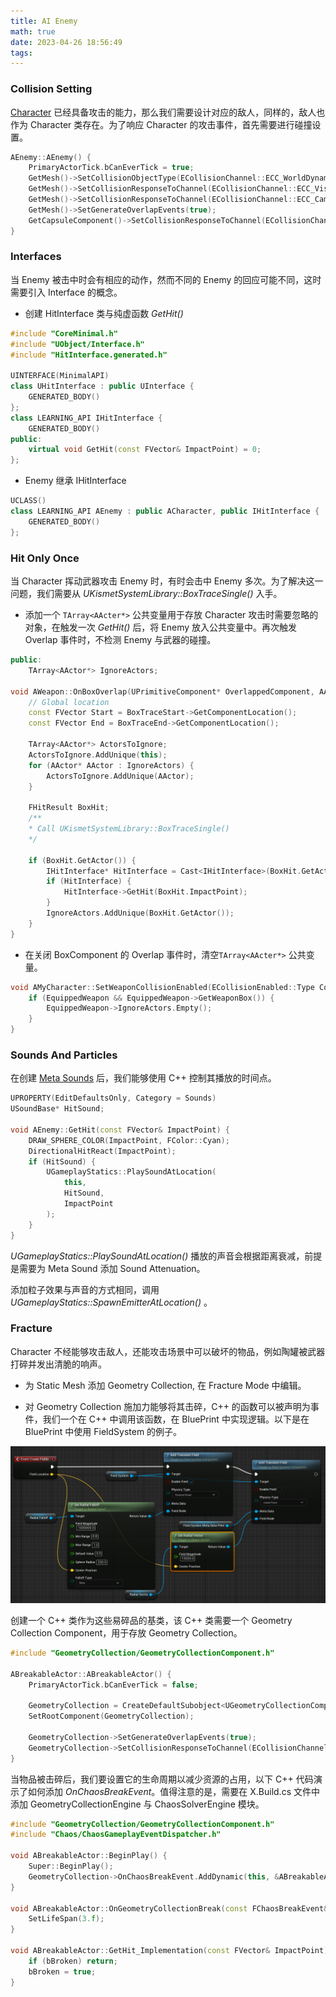 ```yaml
---
title: AI Enemy
math: true
date: 2023-04-26 18:56:49
tags:
---
```


### Collision Setting
[Character](https://hsaoming.github.io/2023/04/11/UE5/Character%20Class/#more) 已经具备攻击的能力，那么我们需要设计对应的敌人，同样的，敌人也 作为 Character 类存在。为了响应 Character 的攻击事件，首先需要进行碰撞设置。

```c++
AEnemy::AEnemy() {
	PrimaryActorTick.bCanEverTick = true;
	GetMesh()->SetCollisionObjectType(ECollisionChannel::ECC_WorldDynamic);
	GetMesh()->SetCollisionResponseToChannel(ECollisionChannel::ECC_Visibility, ECollisionResponse::ECR_Block);
	GetMesh()->SetCollisionResponseToChannel(ECollisionChannel::ECC_Camera, ECollisionResponse::ECR_Ignore);
	GetMesh()->SetGenerateOverlapEvents(true);
	GetCapsuleComponent()->SetCollisionResponseToChannel(ECollisionChannel::ECC_Camera, ECollisionResponse::ECR_Ignore);
}
```

### Interfaces
当 Enemy 被击中时会有相应的动作，然而不同的 Enemy 的回应可能不同，这时需要引入 Interface 的概念。
- 创建 HitInterface 类与纯虚函数 *GetHit()*

```c++
#include "CoreMinimal.h"
#include "UObject/Interface.h"
#include "HitInterface.generated.h"

UINTERFACE(MinimalAPI)
class UHitInterface : public UInterface {
	GENERATED_BODY()
};
class LEARNING_API IHitInterface {
	GENERATED_BODY()
public:
	virtual void GetHit(const FVector& ImpactPoint) = 0;
};

```

- Enemy 继承 IHitInterface
```c++
UCLASS()
class LEARNING_API AEnemy : public ACharacter, public IHitInterface {
	GENERATED_BODY()
};
```

### Hit Only Once
当 Character 挥动武器攻击 Enemy 时，有时会击中 Enemy 多次。为了解决这一问题，我们需要从 *UKismetSystemLibrary::BoxTraceSingle()* 入手。

- 添加一个 ``TArray<AActer*>`` 公共变量用于存放 Character 攻击时需要忽略的对象，在触发一次 *GetHit()* 后，将 Enemy 放入公共变量中。再次触发 Overlap 事件时，不检测 Enemy 与武器的碰撞。

```c++
public:
    TArray<AActor*> IgnoreActors;

void AWeapon::OnBoxOverlap(UPrimitiveComponent* OverlappedComponent, AActor* OtherActor, UPrimitiveComponent* OtherComp, int32 OtherBodyIndex, bool bFromSweep, const FHitResult& SweepResult) {
	// Global location
	const FVector Start = BoxTraceStart->GetComponentLocation();
	const FVector End = BoxTraceEnd->GetComponentLocation();

	TArray<AActor*> ActorsToIgnore;
	ActorsToIgnore.AddUnique(this);
	for (AActor* AActor : IgnoreActors) {
		ActorsToIgnore.AddUnique(AActor);
	}

	FHitResult BoxHit;
    /**
    * Call UKismetSystemLibrary::BoxTraceSingle()
    */

	if (BoxHit.GetActor()) {
		IHitInterface* HitInterface = Cast<IHitInterface>(BoxHit.GetActor());
		if (HitInterface) {
			HitInterface->GetHit(BoxHit.ImpactPoint);
		}
		IgnoreActors.AddUnique(BoxHit.GetActor());
	}
}
```

- 在关闭 BoxComponent 的 Overlap 事件时，清空``TArray<AActer*>`` 公共变量。

```c++
void AMyCharacter::SetWeaponCollisionEnabled(ECollisionEnabled::Type CollisionEnabled) {
	if (EquippedWeapon && EquippedWeapon->GetWeaponBox()) {
		EquippedWeapon->IgnoreActors.Empty();
	}
}
```

### Sounds And Particles
在创建 [Meta Sounds](https://hsaoming.github.io/2023/04/14/UE5/Animation/#Meta-Sounds) 后，我们能够使用 C++ 控制其播放的时间点。

```c++
UPROPERTY(EditDefaultsOnly, Category = Sounds)
USoundBase* HitSound;

void AEnemy::GetHit(const FVector& ImpactPoint) {
	DRAW_SPHERE_COLOR(ImpactPoint, FColor::Cyan);
	DirectionalHitReact(ImpactPoint);
	if (HitSound) {
		UGameplayStatics::PlaySoundAtLocation(
			this,
			HitSound,
			ImpactPoint
		);
	}
}
```
*UGameplayStatics::PlaySoundAtLocation()* 播放的声音会根据距离衰减，前提是需要为 Meta Sound 添加 Sound Attenuation。

添加粒子效果与声音的方式相同，调用 *UGameplayStatics::SpawnEmitterAtLocation()* 。

### Fracture
Character 不经能够攻击敌人，还能攻击场景中可以破坏的物品，例如陶罐被武器打碎并发出清脆的响声。
- 为 Static Mesh 添加 Geometry Collection, 在 Fracture Mode 中编辑。

- 对 Geometry Collection 施加力能够将其击碎，C++ 的函数可以被声明为事件，我们一个在 C++ 中调用该函数，在 BluePrint 中实现逻辑。以下是在 BluePrint 中使用 FieldSystem 的例子。

![FieldSystem](AI%20Enemy/FieldSystem.png)

创建一个 C++ 类作为这些易碎品的基类，该 C++ 类需要一个 Geometry Collection Component，用于存放 Geometry Collection。

```c++
#include "GeometryCollection/GeometryCollectionComponent.h"

ABreakableActor::ABreakableActor() {
	PrimaryActorTick.bCanEverTick = false;

	GeometryCollection = CreateDefaultSubobject<UGeometryCollectionComponent>(TEXT("GeometryCollection"));
	SetRootComponent(GeometryCollection);

	GeometryCollection->SetGenerateOverlapEvents(true);
	GeometryCollection->SetCollisionResponseToChannel(ECollisionChannel::ECC_Camera, ECollisionResponse::ECR_Ignore);
}
```
当物品被击碎后，我们要设置它的生命周期以减少资源的占用，以下 C++ 代码演示了如何添加 *OnChaosBreakEvent*。值得注意的是，需要在 X.Build.cs 文件中添加 GeometryCollectionEngine 与 ChaosSolverEngine 模块。

```c++
#include "GeometryCollection/GeometryCollectionComponent.h"
#include "Chaos/ChaosGameplayEventDispatcher.h"

void ABreakableActor::BeginPlay() {
	Super::BeginPlay();
	GeometryCollection->OnChaosBreakEvent.AddDynamic(this, &ABreakableActor::OnGeometryCollectionBreak);
}

void ABreakableActor::OnGeometryCollectionBreak(const FChaosBreakEvent& BreakEvent) {
	SetLifeSpan(3.f);
}

void ABreakableActor::GetHit_Implementation(const FVector& ImpactPoint) {
	if (bBroken) return;
	bBroken = true;
}

```